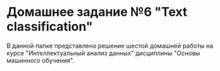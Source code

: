 # Домашнее задание №6 "Text classification"

В данной папке представлено решение шестой домашней работы на курсе "Интеллектуальный анализ данных" дисциплины "Основы машинного обучения".
